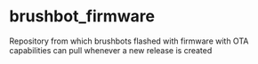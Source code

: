 # brushbot_firmware

Repository from which brushbots flashed with firmware with OTA capabilities can pull whenever a new release is created
